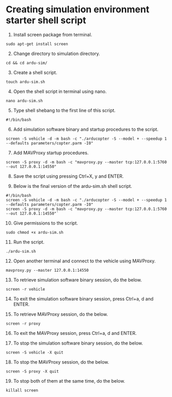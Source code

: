# Creating simulation environment starter shell script

1. Install screen package from terminal.

`sudo apt-get install screen`

2. Change directory to simulation directory.

`cd && cd ardu-sim/`

3. Create a shell script.

`touch ardu-sim.sh`

4. Open the shell script in terminal using nano.

`nano ardu-sim.sh`

5. Type shell shebang to the first line of this script.

`#!/bin/bash`

6. Add simulation software binary and startup procedures to the script.

`screen -S vehicle -d -m bash -c "./arducopter -S --model + --speedup 1 --defaults parameters/copter.parm -I0"`

7. Add MAVProxy startup procedures.

`screen -S proxy -d -m bash -c "mavproxy.py --master tcp:127.0.0.1:5760 --out 127.0.0.1:14550"`

8. Save the script using pressing Ctrl+X, y and ENTER.

9. Below is the final version of the ardu-sim.sh shell script.

```
#!/bin/bash
screen -S vehicle -d -m bash -c "./arducopter -S --model + --speedup 1 --defaults parameters/copter.parm -I0"
screen -S proxy -d -m bash -c "mavproxy.py --master tcp:127.0.0.1:5760 --out 127.0.0.1:14550"`
```

10. Give permissions to the script.

`sudo chmod +x ardu-sim.sh`

11. Run the script.

`./ardu-sim.sh`

12. Open another terminal and connect to the vehicle using MAVProxy.

`mavproxy.py --master 127.0.0.1:14550`

13. To retrieve simulation software binary session, do the below.

`screen -r vehicle`

14. To exit the simulation software binary session, press Ctrl+a, d and ENTER.

15. To retrieve MAVProxy session, do the below.

`screen -r proxy`

16. To exit the MAVProxy session, press Ctrl+a, d and ENTER.

17. To stop the simulation software binary session, do the below.

`screen -S vehicle -X quit`

18. To stop the MAVProxy session, do the below.

`screen -S proxy -X quit`

19. To stop both of them at the same time, do the below.

`killall screen`
